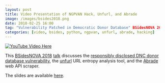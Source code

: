 ```yaml
---
layout: post
title: Video Presentation of NGPVAN Hack, Unfurl, and Abrade
image: /images/bsides2018.png
date: 2018-02-25 16:00
tag: "Vulnerability Patched in Democratic Donor Database" BSidesNOVA 2018 Presentation
categories: [video, bsides, python, ngpvan, unfurl, abrade, hacking]
---
```

[1]: https://www.irongeek.com/i.php?page=videos%2Fbsidesnova2018%2F204-vulnerability-patched-in-democratic-donor-database-josh-lospinoso
[2]: http://www.bsidesnova.org/
[3]: https://jlospinoso.github.io/python/unfurl/abrade/hacking/2018/02/08/unfurl-url-analysis.html
[4]: https://jlospinoso.github.io/responsible%20disclosure/abrade/hacking/2017/10/16/ngpvan-email-subscription.html
[5]: https://jlospinoso.github.io/cpp/developing/software/2017/09/15/abrade-web-scraper.html
[6]: https://jlospinoso.github.io/bsides2018

[![YouTube Video Here](https://img.youtube.com/vi/sleD2CDSFWY/0.jpg)](https://www.youtube.com/watch?v=sleD2CDSFWY&t=12)

This [BSidesNOVA 2018][2] [talk][1] discusses the [responsibly disclosed DNC donor database vulnerability][4], the [unfurl][3] URL entropy analysis tool, and the [Abrade][5] web API scraper.

The slides are available [here][6].
